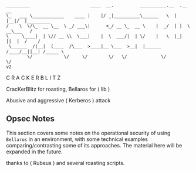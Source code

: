 ```
_________                       ____  __.          __________.__  .__  __          
\_   ___ \____________    ____ |    |/ _|__________\______   \  | |__|/  |_________
/    \  \/\_  __ \__  \ _/ ___\|      <_/ __ \_  __ \    |  _/  | |  \   __\___   /
\     \____|  | \// __ \\  \___|    |  \  ___/|  | \/    |   \  |_|  ||  |  /    / 
 \______  /|__|  (____  /\___  >____|__ \___  >__|  |______  /____/__||__| /_____ \
        \/            \/     \/        \/   \/             \/                    \/
v2
```

C R A C K E R B L I T Z

CracKerBlitz for roasting, Bellaros for ( lib )

Abusive and aggressive ( Kerberos ) attack

## Opsec Notes

This section covers some notes on the operational security of using `Bellaros` in an environment, with some technical examples comparing/contrasting some of its approaches. 
The material here will be expanded in the future.

thanks to ( Rubeus ) and several roasting scripts.
